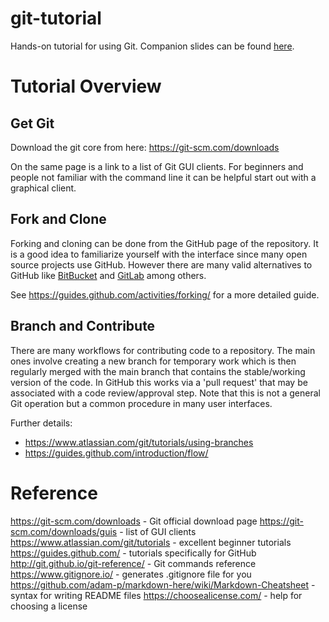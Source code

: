 # git-tutorial

Hands-on tutorial for using Git. Companion slides can be found [here](https://docs.google.com/presentation/d/1AP4Vh3qEn643u_cwUG68FiwkYFovaTUA8NT2a9Xj8To/edit?usp=sharing).


# Tutorial Overview

## Get Git

Download the git core from here: https://git-scm.com/downloads

On the same page is a link to a list of Git GUI clients. For beginners and people not familiar with the command line it can be helpful start out with a graphical client.

## Fork and Clone

Forking and cloning can be done from the GitHub page of the repository. It is a good idea to familiarize yourself with the interface since many open source projects use GitHub. However there are many valid alternatives to GitHub like [BitBucket](https://bitbucket.org) and [GitLab](https://gitlab.com/explore/projects/trending) among others.

See https://guides.github.com/activities/forking/ for a more detailed guide.

## Branch and Contribute

There are many workflows for contributing code to a repository. The main ones involve creating a new branch for temporary work which is then regularly merged with the main branch that contains the stable/working version of the code. In GitHub this works via a 'pull request' that may be associated with a code review/approval step. Note that this is not a general Git operation but a common procedure in many user interfaces.

Further details:
- https://www.atlassian.com/git/tutorials/using-branches
- https://guides.github.com/introduction/flow/

# Reference

https://git-scm.com/downloads - Git official download page
https://git-scm.com/downloads/guis - list of GUI clients
https://www.atlassian.com/git/tutorials - excellent beginner tutorials
https://guides.github.com/ - tutorials specifically for GitHub
http://git.github.io/git-reference/ - Git commands reference
https://www.gitignore.io/ - generates .gitignore file for you
https://github.com/adam-p/markdown-here/wiki/Markdown-Cheatsheet - syntax for writing README files
https://choosealicense.com/ - help for choosing a license